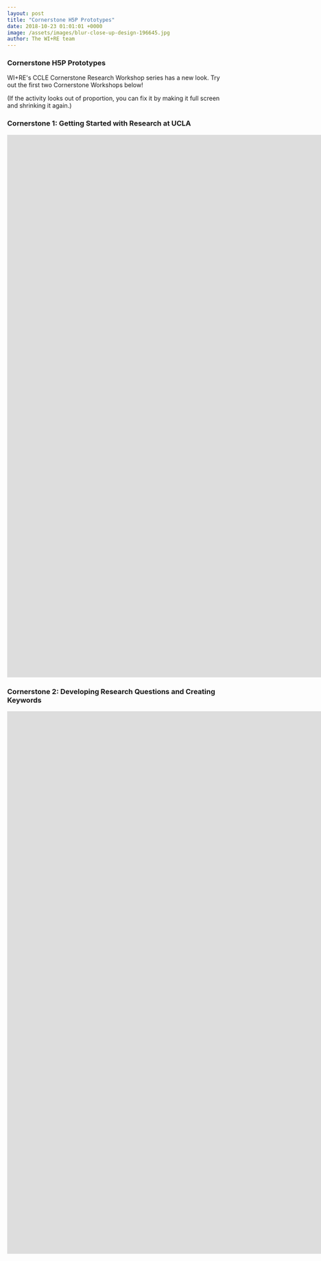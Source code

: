```yaml
---
layout: post
title: "Cornerstone H5P Prototypes"
date: 2018-10-23 01:01:01 +0000
image: /assets/images/blur-close-up-design-196645.jpg
author: The WI+RE team 
---
```

### Cornerstone H5P Prototypes

WI+RE's CCLE Cornerstone Research Workshop series has a new look. Try out the first two Cornerstone Workshops below!

(If the activity looks out of proportion, you can fix it by making it full screen and shrinking it again.)

### Cornerstone 1: Getting Started with Research at UCLA
<iframe src="https://ccle.ucla.edu/mod/hvp/embed.php?id=2142751" width="2207" height="1266" frameborder="0" allowfullscreen="allowfullscreen"></iframe><script src="https://ccle.ucla.edu/mod/hvp/library/js/h5p-resizer.js" charset="UTF-8"></script>

### Cornerstone 2: Developing Research Questions and Creating Keywords
<iframe src="https://ccle.ucla.edu/mod/hvp/embed.php?id=2170438" width="2207" height="1266" frameborder="0" allowfullscreen="allowfullscreen"></iframe><script src="https://ccle.ucla.edu/mod/hvp/library/js/h5p-resizer.js" charset="UTF-8"></script>
